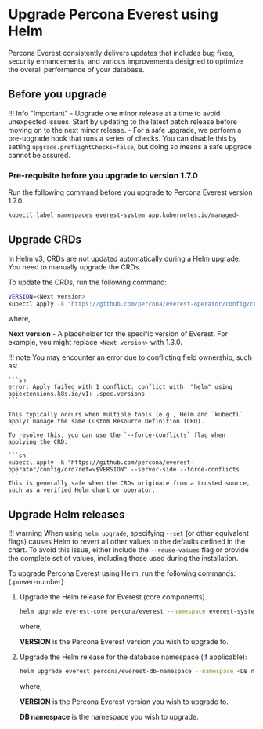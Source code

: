 # Upgrade Percona Everest using Helm

Percona Everest consistently delivers updates that includes bug fixes, security enhancements, and various improvements designed to optimize the overall performance of your database.

## Before you upgrade

!!! Info "Important"
    - Upgrade one minor release at a time to avoid unexpected issues. Start by updating to the latest patch release before moving on to the next minor release.
    - For a safe upgrade, we perform a pre-upgrade hook that runs a series of checks. You can disable this by setting `upgrade.preflightChecks=false`, but doing so means a safe upgrade cannot be assured.


### Pre-requisite before you upgrade to version 1.7.0

Run the following command before you upgrade to Percona Everest version 1.7.0:

```sh
kubectl label namespaces everest-system app.kubernetes.io/managed-
```

## Upgrade CRDs

In Helm v3, CRDs are not updated automatically during a Helm upgrade. You need to manually upgrade the CRDs.

To update the CRDs, run the following command:

```sh
VERSION=<Next version>
kubectl apply -k "https://github.com/percona/everest-operator/config/crd?ref=v$VERSION" --server-side
```

where,

**Next version** - A placeholder for the specific version of Everest. For example, you might replace `<Next version>` with 1.3.0.

!!! note
    You may encounter an error due to conflicting field ownership, such as:

    ```sh
    error: Apply failed with 1 conflict: conflict with  "helm" using apiextensions.k8s.io/v1: .spec.versions
    ```

    This typically occurs when multiple tools (e.g., Helm and `kubectl` apply) manage the same Custom Resource Definition (CRD).

    To resolve this, you can use the `--force-conflicts` flag when applying the CRD:

    ```sh
    kubectl apply -k "https://github.com/percona/everest-operator/config/crd?ref=v$VERSION" --server-side --force-conflicts
    ```
    This is generally safe when the CRDs originate from a trusted source, such as a verified Helm chart or operator.

## Upgrade Helm releases

!!! warning
    When using `helm upgrade`, specifying `--set` (or other equivalent flags) causes Helm to revert all other values to the defaults defined in the chart. To avoid this issue, either include the `--reuse-values` flag or provide the complete set of values, including those used during the installation.

To upgrade Percona Everest using Helm, run the following commands:
{.power-number}

1. Upgrade the Helm release for Everest (core components).

    ```sh
    helm upgrade everest-core percona/everest --namespace everest-system --version "$VERSION"      
    ```

    where,

    **VERSION** is the Percona Everest version you wish to upgrade to.

2. Upgrade the Helm release for the database namespace (if applicable):

    ```sh
    helm upgrade everest percona/everest-db-namespace --namespace <DB namespace> --version "$VERSION"
    ```

    where,

    **VERSION** is the Percona Everest version you wish to upgrade to.

    **DB namespace** is the namespace you wish to upgrade.
